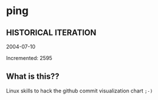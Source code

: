 # ping

## HISTORICAL ITERATION
2004-07-10

Incremented: 2595

## What is this?? 
Linux skills to hack the github commit visualization chart `;-)`
